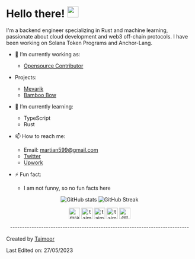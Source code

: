 # Hello there! <img src="https://raw.githubusercontent.com/MartinHeinz/MartinHeinz/master/wave.gif" width="30px">

<!--
**taimurey/taimurey** is a ✨ _special_ ✨ repository because its `README.md` (this file) appears on your GitHub profile.

Here are some ideas to get you started:

- 🔭 I’m currently working on ...
- 🌱 I’m currently learning ...
- 👯 I’m looking to collaborate on ...
- 🤔 I’m looking for help with ...
- 💬 Ask me about ...
- 📫 How to reach me: ...
- 😄 Pronouns: ...
- ⚡ Fun fact: ...
-->

I'm a backend engineer specializing in Rust and machine learning, passionate about cloud development and web3 off-chain protocols. I have been working on Solana Token Programs and Anchor-Lang.

- 🔭 I’m currently working as:

  - [Opensource Contributor](null)

- Projects:
 
  - [Mevarik](https://discord.gg/DcxHZG5NCN)
  - [Bamboo Bow](https://t.me/bamboobow_bot)

- 🌱 I’m currently learning:

   - TypeScript
   - Rust

- 📫 How to reach me:

  - Email: martian599@gmail.com
  - [Twitter](https://twitter.com/taimurey)
  - [Upwork](https://www.upwork.com/freelancers/~0174a1969954d630af)

- ⚡ Fun fact:
  - I am not funny, so no fun facts here

<p align="center">
  <img src="https://github-readme-stats.vercel.app/api?username=taimurey&show_icons=true" alt="GitHub stats" />
  <img src="https://github-readme-streak-stats.herokuapp.com/?user=taimurey" alt="GitHub Streak" />
</p>
<p align="center">
  <a href="https://twitter.com/taimurey" target="blank"><img align="center" src="https://cdn.jsdelivr.net/npm/simple-icons@3.0.1/icons/twitter.svg" alt="mrakhilg" height="30" width="30" /></a>
  <a href="https://www.linkedin.com/in/taimoormoonitee/" target="blank"><img align="center" src="https://cdn.jsdelivr.net/npm/simple-icons@3.0.1/icons/linkedin.svg" alt="taimurey" height="30" width="30" /></a>
<a href="https://www.kaggle.com/taimoorshafique" target="blank"><img align="center" src="https://cdn.jsdelivr.net/npm/simple-icons@3.0.1/icons/kaggle.svg" alt="taimurey" height="30" width="30" /></a>
<a href="https://www.instagram.com/taimurey/" target="blank"><img align="center" src="https://cdn.jsdelivr.net/npm/simple-icons@3.0.1/icons/instagram.svg" alt="taimurey" height="30" width="30" /></a>
  <a href="taimurey.mdeium.com" target="blank"><img align="center" src="https://cdn.jsdelivr.net/npm/simple-icons@3.0.1/icons/medium.svg" alt="@tamurey" height="30" width="30" /></a>
</p>
<p align="center">---------------------------------------------------------------------------</p>

Created by [Taimoor](https://github.com/taimurey)

Last Edited on: 27/05/2023
